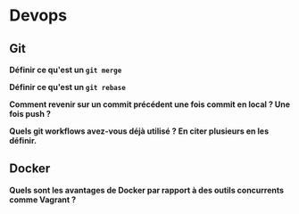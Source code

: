 # Devops

## Git

**Définir ce qu'est un `git merge`**

**Définir ce qu'est un `git rebase`**

**Comment revenir sur un commit précédent une fois commit en local ? Une fois push ?** 

**Quels git workflows avez-vous déjà utilisé ? En citer plusieurs en les définir.**

## Docker

**Quels sont les avantages de Docker par rapport à des outils concurrents comme Vagrant ?**